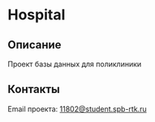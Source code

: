 # Hospital
<!-- ОПИСАНИЕ -->
## Описание

Проект базы данных для поликлиники  


<!-- КОНТАКТЫ -->
## Контакты

Email проекта: 11802@student.spb-rtk.ru
